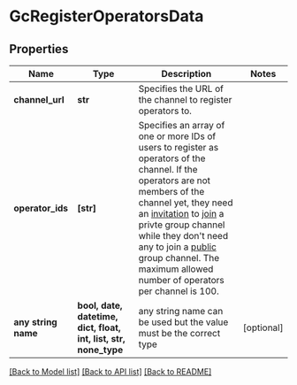 # GcRegisterOperatorsData


## Properties
Name | Type | Description | Notes
------------ | ------------- | ------------- | -------------
**channel_url** | **str** | Specifies the URL of the channel to register operators to. | 
**operator_ids** | **[str]** | Specifies an array of one or more IDs of users to register as operators of the channel. If the operators are not members of the channel yet, they need an [invitation](#2-invite-as-members) to [join](#2-join-a-channel) a privte group channel while they don&#39;t need any to join a [public](#-3-private-vs-public) group channel. The maximum allowed number of operators per channel is 100. | 
**any string name** | **bool, date, datetime, dict, float, int, list, str, none_type** | any string name can be used but the value must be the correct type | [optional]

[[Back to Model list]](../README.md#documentation-for-models) [[Back to API list]](../README.md#documentation-for-api-endpoints) [[Back to README]](../README.md)


